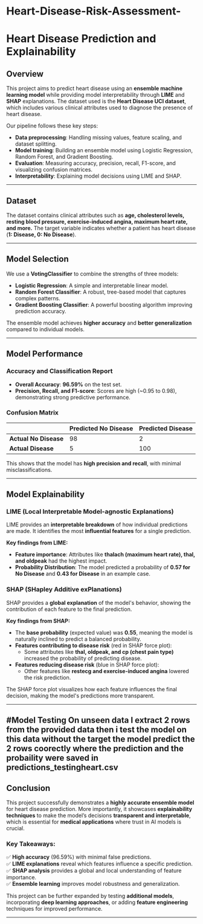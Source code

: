 # Heart-Disease-Risk-Assessment-
# Heart Disease Prediction and Explainability

## Overview
This project aims to predict heart disease using an **ensemble machine learning model** while providing model interpretability through **LIME** and **SHAP** explanations. The dataset used is the **Heart Disease UCI dataset**, which includes various clinical attributes used to diagnose the presence of heart disease.

Our pipeline follows these key steps:
- **Data preprocessing**: Handling missing values, feature scaling, and dataset splitting.
- **Model training**: Building an ensemble model using Logistic Regression, Random Forest, and Gradient Boosting.
- **Evaluation**: Measuring accuracy, precision, recall, F1-score, and visualizing confusion matrices.
- **Interpretability**: Explaining model decisions using LIME and SHAP.

---

## Dataset
The dataset contains clinical attributes such as **age, cholesterol levels, resting blood pressure, exercise-induced angina, maximum heart rate, and more.** The target variable indicates whether a patient has heart disease (**1: Disease, 0: No Disease**).

---

## Model Selection
We use a **VotingClassifier** to combine the strengths of three models:
- **Logistic Regression**: A simple and interpretable linear model.
- **Random Forest Classifier**: A robust, tree-based model that captures complex patterns.
- **Gradient Boosting Classifier**: A powerful boosting algorithm improving prediction accuracy.

The ensemble model achieves **higher accuracy** and **better generalization** compared to individual models.

---

## Model Performance
### **Accuracy and Classification Report**
- **Overall Accuracy**: **96.59%** on the test set.
- **Precision, Recall, and F1-score**: Scores are high (~0.95 to 0.98), demonstrating strong predictive performance.

### **Confusion Matrix**
|         | Predicted No Disease | Predicted Disease |
|---------|----------------------|-------------------|
| **Actual No Disease** | 98                   | 2                 |
| **Actual Disease**    | 5                    | 100               |

This shows that the model has **high precision and recall**, with minimal misclassifications.

---

## Model Explainability
### **LIME (Local Interpretable Model-agnostic Explanations)**
LIME provides an **interpretable breakdown** of how individual predictions are made. It identifies the most **influential features** for a single prediction.

**Key findings from LIME:**
- **Feature importance**: Attributes like **thalach (maximum heart rate), thal, and oldpeak** had the highest impact.
- **Probability Distribution**: The model predicted a probability of **0.57 for No Disease** and **0.43 for Disease** in an example case.

### **SHAP (SHapley Additive exPlanations)**
SHAP provides a **global explanation** of the model's behavior, showing the contribution of each feature to the final prediction.

**Key findings from SHAP:**
- The **base probability** (expected value) was **0.55**, meaning the model is naturally inclined to predict a balanced probability.
- **Features contributing to disease risk** (red in SHAP force plot):
  - Some attributes like **thal, oldpeak, and cp (chest pain type)** increased the probability of predicting disease.
- **Features reducing disease risk** (blue in SHAP force plot):
  - Other features like **restecg and exercise-induced angina** lowered the risk prediction.

The SHAP force plot visualizes how each feature influences the final decision, making the model's predictions more transparent.

---
#Model Testing On unseen data 
I extract 2 rows from the provided data then i test the model on this data without the target the model predict the 2 rows coorectly where the prediction 
and the probaility were saved in predictions_testingheart.csv 
---
## Conclusion
This project successfully demonstrates a **highly accurate ensemble model** for heart disease prediction. More importantly, it showcases **explainability techniques** to make the model’s decisions **transparent and interpretable**, which is essential for **medical applications** where trust in AI models is crucial.

### **Key Takeaways:**
✅ **High accuracy** (96.59%) with minimal false predictions.  
✅ **LIME explanations** reveal which features influence a specific prediction.  
✅ **SHAP analysis** provides a global and local understanding of feature importance.  
✅ **Ensemble learning** improves model robustness and generalization.  

This project can be further expanded by testing **additional models**, incorporating **deep learning approaches**, or adding **feature engineering** techniques for improved performance.

---



